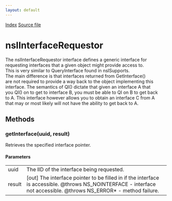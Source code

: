 ```yaml
---
layout: default
---
```

<div id='links'><a href="../index.html">Index</a>
<a href="http://dxr.mozilla.org/mozilla-central/source/xpcom/base/nsIInterfaceRequestor.idl">Source file</a>
</div>

# nsIInterfaceRequestor #
  
The nsIInterfaceRequestor interface defines a generic interface for   
requesting interfaces that a given object might provide access to.  
This is very similar to QueryInterface found in nsISupports.    
The main difference is that interfaces returned from GetInterface()  
are not required to provide a way back to the object implementing this   
interface.  The semantics of QI() dictate that given an interface A that   
you QI() on to get to interface B, you must be able to QI on B to get back   
to A.  This interface however allows you to obtain an interface C from A   
that may or most likely will not have the ability to get back to A.   
  

## Methods ##

### getInterface(uuid, result) ###
  
Retrieves the specified interface pointer.  
  
  

#### Parameters ####

<table>

<tr>
<td>uuid</td>
<td>The IID of the interface being requested.  
</td>
</tr>

<tr>
<td>result</td>
<td>[out] The interface pointer to be filled in if  
              the interface is accessible.  
@throws NS_NOINTERFACE - interface not accessible.  
@throws NS_ERROR* - method failure.  
</td>
</tr>

</table>
